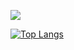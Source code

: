 ![](https://komarev.com/ghpvc/?username=sebastian2510&style=flat-square&color=red&label=Views)

[![Top Langs](https://github-readme-stats.vercel.app/api/top-langs/?username=sebastian2510&layout=compact&theme=highcontrast)](https://github.com/anuraghazra/github-readme-stats)
